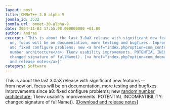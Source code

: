 ```yaml
---
layout: post
title: OMNeT++ 3.0 alpha 9
joomla_id: 3532
joomla_url: omnet-30-alpha-9
date: 2004-11-03 17:55:08.000000000 +01:00
author: Andras
excerpt: 'This is about the last 3.0aX release with significant new features -- from now
  on, focus will be on documentation, more testing and bugfixes. Improvements since
  a8: fixed configure problems; new <a href="index.php?option=com_content&view=article&id=3533&catid=8:news">random
  number architecture</a>; Tkenv usability improvements. POTENTIAL INCOMPATIBILITY:
  changed signature of fullName(). [<a href="index.php?option=com_docman&task=doc_details&gid=2129">Download
  and release notes</a>]'
category: Software
---
```

This is about the last 3.0aX release with significant new features -- from now on, focus will be on documentation, more testing and bugfixes. Improvements since a8: fixed configure problems; new <a href="index.php?option=com_content&view=article&id=3533&catid=8:news">random number architecture</a>; Tkenv usability improvements. POTENTIAL INCOMPATIBILITY: changed signature of fullName(). [<a href="index.php?option=com_docman&task=doc_details&gid=2129">Download and release notes</a>]
